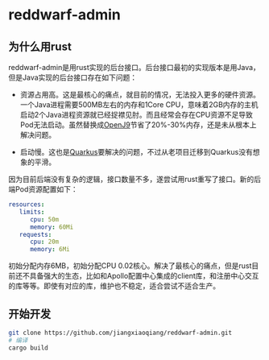 # reddwarf-admin



## 为什么用rust

reddwarf-admin是用rust实现的后台接口。后台接口最初的实现版本是用Java，但是Java实现的后台接口存在如下问题：

* 资源占用高。这是最核心的痛点，就目前的情况，无法投入更多的硬件资源。一个Java进程需要500MB左右的内存和1Core CPU，意味着2GB内存的主机启动2个Java进程资源就已经捉襟见肘。而且经常会存在CPU资源不足导致Pod无法启动。虽然替换成[OpenJ9](https://www.eclipse.org/openj9/)节省了20%-30%内存，还是未从根本上解决问题。

* 启动慢。这也是[Quarkus](https://quarkus.io/)要解决的问题，不过从老项目迁移到Quarkus没有想象的平滑。

因为目前后端没有复杂的逻辑，接口数量不多，遂尝试用rust重写了接口。新的后端Pod资源配置如下：

```yaml
resources:
   limits:
      cpu: 50m
      memory: 60Mi
   requests:
      cpu: 20m
      memory: 6Mi
```

初始分配内存6MB，初始分配CPU 0.02核心。解决了最核心的痛点，但是rust目前还不具备强大的生态，比如和Apollo配置中心集成的client库，和注册中心交互的库等等。即使有对应的库，维护也不稳定，适合尝试不适合生产。



## 开始开发

```bash
git clone https://github.com/jiangxiaoqiang/reddwarf-admin.git
# 编译
cargo build
```
